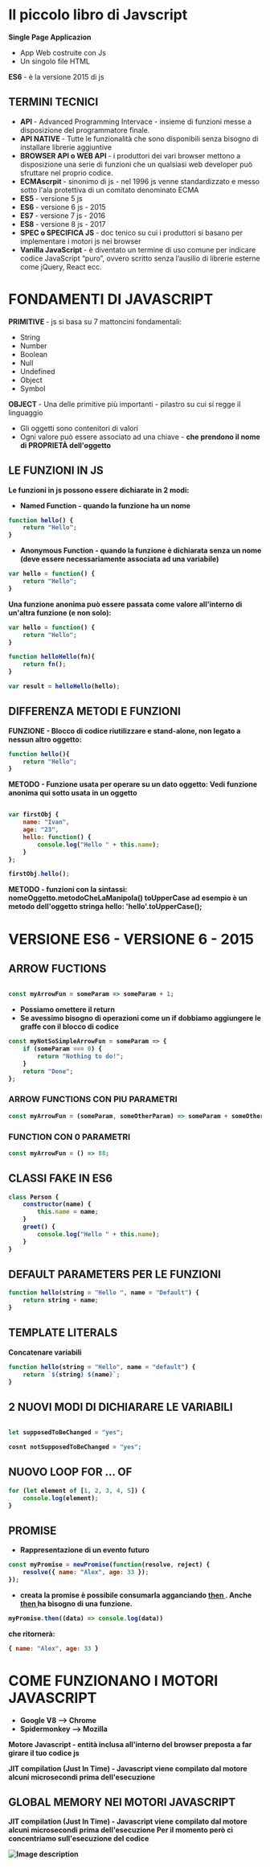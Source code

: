 # Il piccolo libro di Javscript

<b> Single Page Applicazion </b> 
+ App Web costruite con Js 
+ Un singolo file HTML 

<b> ES6 </b> - è la versione 2015 di js 

## TERMINI TECNICI

+ <b> API </b> - Advanced Programming Intervace - insieme di funzioni messe a disposizione del programmatore finale. 
+ <b> API NATIVE </b> - Tutte le funzionalità che sono disponibili senza bisogno di installare librerie aggiuntive 
+ <b> BROWSER API o WEB API </b> - i produttori dei vari browser mettono a disposizione una serie di funzioni che un qualsiasi web developer può sfruttare nel proprio codice. 
+ <b> ECMAscrpit </b> - sinonimo di js - nel 1996 js venne standardizzato e messo sotto l'ala protettiva di un comitato denominato ECMA
+ <b> ES5 </b> - versione 5 js
+ <b> ES6 </b> - versione 6 js - 2015 
+ <b> ES7 </b> - versione 7 js - 2016
+ <b> ES8 </b> - versione 8 js - 2017
+ <b> SPEC o SPECIFICA JS </b> - doc tenico su cui i produttori si basano per implementare i motori js nei browser
+ <b> Vanilla JavaScript </b> - è diventato un termine di uso comune per indicare codice
JavaScript “puro”, ovvero scritto senza l’ausilio di librerie esterne come jQuery, React ecc.

# FONDAMENTI DI JAVASCRIPT

<b> PRIMITIVE </b> - js si basa su 7 mattoncini fondamentali:
+ String
+ Number 
+ Boolean 
+ Null
+ Undefined 
+ Object 
+ Symbol

<b> OBJECT </b> - Una delle primitive più importanti - pilastro su cui si regge il linguaggio 
+ Gli oggetti sono contenitori di valori
+ Ogni valore può essere associato ad una chiave - <b> che prendono il nome di PROPRIETÀ dell'oggetto 

## LE FUNZIONI IN JS 

Le funzioni in js possono essere dichiarate in 2 modi:
+ <b> Named Function </b> - quando la funzione ha un nome 
``` js
function hello() {
    return "Hello";
}
```
+ <b> Anonymous Function </b> - quando la funzione è dichiarata senza un nome (deve essere necessariamente associata ad una variabile)
```js
var hello = function() {
    return "Hello";
}
```

Una funzione anonima può essere passata come valore all'interno di un'altra funzione (e non solo):
``` js
var hello = function() {
    return "Hello";
}

function helloHello(fn){
    return fn();
}

var result = helloHello(hello);

```


## DIFFERENZA METODI E FUNZIONI 
<b> FUNZIONE </b> - Blocco di codice riutilizzare e stand-alone, non legato a nessun altro oggetto:
```js
function hello(){
    return "Hello";
}
```

<b> METODO </b> - Funzione usata per operare su un dato oggetto: 
Vedi funzione anonima qui sotto usata in un oggetto
```js

var firstObj {
    name: "Ivan",
    age: "23",
    hello: function() {
        console.log("Hello " + this.name);
    }
};

firstObj.hello();

```

METODO - funzioni con la sintassi: nomeOggetto.metodoCheLaManipola()
toUpperCase ad esempio è un metodo dell'oggetto stringa hello:
'hello'.toUpperCase();


# VERSIONE ES6 - VERSIONE 6 - 2015

## ARROW FUCTIONS 

``` js

const myArrowFun = someParam => someParam + 1; 

```

+ Possiamo omettere il return
+ Se avessimo bisogno di operazioni come un if dobbiamo aggiungere le graffe con il blocco di codice 

``` js
const myNotSoSimpleArrowFun = someParam => {
    if (someParam === 0) {
        return "Nothing to do!";
    }
    return "Done";
};
```


### ARROW FUNCTIONS CON PIU PARAMETRI

``` js 
const myArrowFun = (someParam, someOtherParam) => someParam + someOtherParam;
```

### FUNCTION CON 0 PARAMETRI

``` js
const myArrowFun = () => 88;
```

## CLASSI FAKE IN ES6
```js 
class Person {
    constructor(name) {
        this.name = name;
    }
    greet() {
        console.log("Hello " + this.name);
    }
}
```

## DEFAULT PARAMETERS PER LE FUNZIONI

```js
function hello(string = "Hello ", name = "Default") {
    return string + name;
}
```
## TEMPLATE LITERALS
Concatenare variabili 
```js
function hello(string = "Hello", name = "default") {
    return `${string} ${name}`;
}
```

## 2 NUOVI MODI DI DICHIARARE LE VARIABILI

``` js

let supposedToBeChanged = "yes"; 

cosnt notSupposedToBeChanged = "yes";

```


## NUOVO LOOP FOR ... OF

``` js 
for (let element of [1, 2, 3, 4, 5]) {
    console.log(element);
}
```

## PROMISE
+ Rappresentazione di un evento futuro 

``` js 
const myPromise = newPromise(function(resolve, reject) {
    resolve({ name: "Alex", age: 33 });
});
```

+ creata la promise è possibile consumarla agganciando <u> then </u>. Anche <u> then </u> ha bisogno di una funzione. 

``` js
myPromise.then((data) => console.log(data))
```
che ritornerà:
``` js 
{ name: "Alex", age: 33 }
```


# COME FUNZIONANO I MOTORI JAVASCRIPT 

+ Google V8 --> Chrome
+ Spidermonkey --> Mozilla

<b> Motore Javascript </b> - entità inclusa all'interno del browser preposta a far girare il tuo codice js 

<b> JIT compilation (Just In Time) </b> - Javascript viene compilato dal motore alcuni microsecondi prima dell'esecuzione

## GLOBAL MEMORY NEI MOTORI JAVASCRIPT
<b> JIT compilation (Just In Time) </b> - Javascript viene compilato dal motore alcuni microsecondi prima dell'esecuzione
Per il momento però ci concentriamo sull'<b>esecuzione del codice</b>


![Image description](https://docs.google.com/drawings/d/e/2PACX-1vTleL4IMZU6jB3Qk6EVK99ON3jbq9likyQ-00gsWOF8NWbQ5Dde0erc6jMRwVnUAy-7r2jbuLDbosLm/pub?w=960&h=720
)


